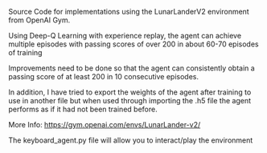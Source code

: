 Source Code for implementations using the LunarLanderV2 environment from OpenAI Gym. 

Using Deep-Q Learning with experience replay, the agent can achieve multiple episodes with passing scores of over 200 in 
about 60-70 episodes of training

Improvements need to be done so that the agent can consistently obtain a passing score of at least 200 in 10 consecutive episodes.

In addition, I have tried to export the weights of the agent after training to use in another file but when used through importing the .h5
file the agent performs as if it had not been trained before.

More Info: https://gym.openai.com/envs/LunarLander-v2/

The keyboard_agent.py file will allow you to interact/play the environment 
